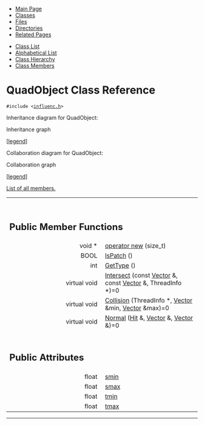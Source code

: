 <div class="tabs">

- [Main Page](index.md)
- <span id="current">[Classes](annotated.md)</span>
- [Files](files.md)
- [Directories](dirs.md)
- [Related Pages](pages.md)

</div>

<div class="tabs">

- [Class List](annotated.md)
- [Alphabetical List](classes.md)
- [Class Hierarchy](hierarchy.md)
- [Class Members](functions.md)

</div>

# QuadObject Class Reference

`#include <`<a href="influenc_8h-source.md" class="el"><code>influenc.h</code></a>`>`

Inheritance diagram for QuadObject:

<span class="image placeholder" original-image-src="classQuadObject__inherit__graph.gif" original-image-title="" border="0" usemap="#QuadObject__inherit__map">Inheritance graph</span>

\[[legend](graph_legend.md)\]

Collaboration diagram for QuadObject:

<span class="image placeholder" original-image-src="classQuadObject__coll__graph.gif" original-image-title="" border="0" usemap="#QuadObject__coll__map">Collaboration graph</span>

\[[legend](graph_legend.md)\]

[List of all members.](classQuadObject-members.md)

<table data-border="0" data-cellpadding="0" data-cellspacing="0">
<colgroup>
<col style="width: 50%" />
<col style="width: 50%" />
</colgroup>
<tbody>
<tr>
<td></td>
<td></td>
</tr>
<tr>
<td colspan="2"><br />
&#10;<h2 id="public-member-functions">Public Member Functions</h2></td>
</tr>
<tr>
<td class="memItemLeft" style="text-align: right;" data-nowrap="" data-valign="top">void * </td>
<td class="memItemRight" data-valign="bottom"><a href="classQuadObject.md#bc715659c306f0a65069ac15e7f2d659" class="el">operator new</a> (size_t)</td>
</tr>
<tr>
<td class="memItemLeft" style="text-align: right;" data-nowrap="" data-valign="top">BOOL </td>
<td class="memItemRight" data-valign="bottom"><a href="classQuadObject.md#4bffe3bafe7317374a6eb3369ba34453" class="el">IsPatch</a> ()</td>
</tr>
<tr>
<td class="memItemLeft" style="text-align: right;" data-nowrap="" data-valign="top">int </td>
<td class="memItemRight" data-valign="bottom"><a href="classQuadObject.md#97bbe45df6b2b139c951f179d5dc83b8" class="el">GetType</a> ()</td>
</tr>
<tr>
<td class="memItemLeft" style="text-align: right;" data-nowrap="" data-valign="top">virtual void </td>
<td class="memItemRight" data-valign="bottom"><a href="classQuadObject.md#c3c898dc00647a45cf30e65c45723946" class="el">Intersect</a> (const <a href="classVector.md" class="el">Vector</a> &amp;, const <a href="classVector.md" class="el">Vector</a> &amp;, ThreadInfo *)=0</td>
</tr>
<tr>
<td class="memItemLeft" style="text-align: right;" data-nowrap="" data-valign="top">virtual void </td>
<td class="memItemRight" data-valign="bottom"><a href="classQuadObject.md#c4fc0ecc7d5b33b72e07a25a9c9e8d4d" class="el">Collision</a> (ThreadInfo *, <a href="classVector.md" class="el">Vector</a> &amp;min, <a href="classVector.md" class="el">Vector</a> &amp;max)=0</td>
</tr>
<tr>
<td class="memItemLeft" style="text-align: right;" data-nowrap="" data-valign="top">virtual void </td>
<td class="memItemRight" data-valign="bottom"><a href="classQuadObject.md#d4db60536569ed9a39b2a82c7cba5024" class="el">Normal</a> (<a href="classHit.md" class="el">Hit</a> &amp;, <a href="classVector.md" class="el">Vector</a> &amp;, <a href="classVector.md" class="el">Vector</a> &amp;)=0</td>
</tr>
<tr>
<td colspan="2"><br />
&#10;<h2 id="public-attributes">Public Attributes</h2></td>
</tr>
<tr>
<td class="memItemLeft" style="text-align: right;" data-nowrap="" data-valign="top">float </td>
<td class="memItemRight" data-valign="bottom"><a href="classQuadObject.md#36c5912f6e22a8791f1e2b080fec1f7e" class="el">smin</a></td>
</tr>
<tr>
<td class="memItemLeft" style="text-align: right;" data-nowrap="" data-valign="top">float </td>
<td class="memItemRight" data-valign="bottom"><a href="classQuadObject.md#bd92ac5ba2dc1a7673c98858cfbab0af" class="el">smax</a></td>
</tr>
<tr>
<td class="memItemLeft" style="text-align: right;" data-nowrap="" data-valign="top">float </td>
<td class="memItemRight" data-valign="bottom"><a href="classQuadObject.md#940c5db2b6e1c6c92f011046b22732c0" class="el">tmin</a></td>
</tr>
<tr>
<td class="memItemLeft" style="text-align: right;" data-nowrap="" data-valign="top">float </td>
<td class="memItemRight" data-valign="bottom"><a href="classQuadObject.md#5b5f9dec7e1226b2974d50c3df7a5c6b" class="el">tmax</a></td>
</tr>
</tbody>
</table>

------------------------------------------------------------------------

<span id="_details"></span>

